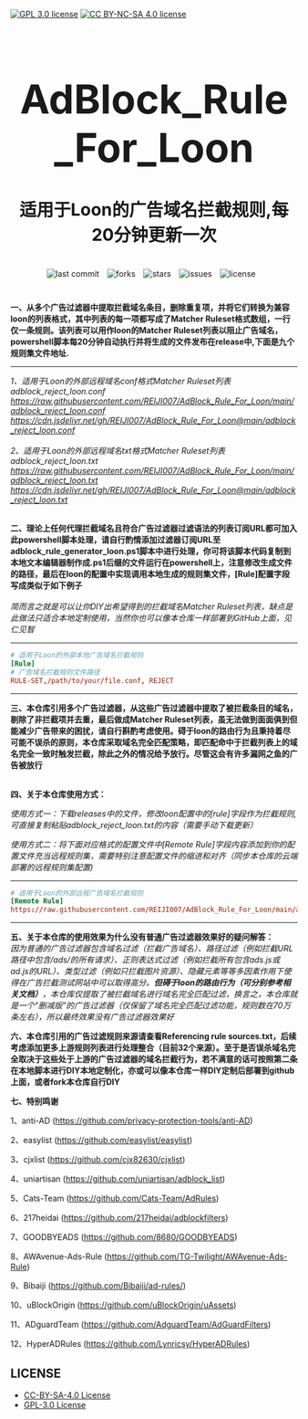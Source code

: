 [![GPL 3.0 license](https://img.shields.io/badge/License-GPL%20v3-blue.svg)](https://github.com/REIJI007/AdBlock_Rule_For_Loon/blob/main/LICENSE-GPL3.0)
[![CC BY-NC-SA 4.0 license](https://img.shields.io/badge/License-CC%20BY--NC--SA%204.0-lightgrey.svg)](https://github.com/REIJI007/AdBlock_Rule_For_Loon/blob/main/LICENSE-CC%20BY-NC-SA%204.0)
<!-- 居中的大标题 -->
<h1 align="center" style="font-size: 70px; margin-bottom: 20px;">AdBlock_Rule_For_Loon</h1>

<!-- 居中的副标题 -->
<h2 align="center" style="font-size: 30px; margin-bottom: 40px;">适用于Loon的广告域名拦截规则,每20分钟更新一次</h2>

<!-- 徽章（根据需要调整） -->
<p align="center" style="margin-bottom: 40px;">
    <img src="https://img.shields.io/badge/last%20commit-today-brightgreen" alt="last commit" style="margin-right: 10px;">
    <img src="https://img.shields.io/github/forks/REIJI007/AdBlock_Rule_For_Loon" alt="forks" style="margin-right: 10px;">
    <img src="https://img.shields.io/github/stars/REIJI007/AdBlock_Rule_For_Loon" alt="stars" style="margin-right: 10px;">
    <img src="https://img.shields.io/github/issues/REIJI007/AdBlock_Rule_For_Loon" alt="issues" style="margin-right: 10px;">
    <img src="https://img.shields.io/github/license/REIJI007/AdBlock_Rule_For_Loon" alt="license" style="margin-right: 10px;">
</p>

**一、从多个广告过滤器中提取拦截域名条目，删除重复项，并将它们转换为兼容loon的列表格式，其中列表的每一项都写成了Matcher Ruleset格式数组，一行仅一条规则。该列表可以用作loon的Matcher Ruleset列表以阻止广告域名， powershell脚本每20分钟自动执行并将生成的文件发布在release中,下面是九个规则集文件地址.**

<hr>

*1、适用于Loon的外部远程域名conf格式Matcher Ruleset列表 adblock_reject_loon.conf* 
<br>
*https://raw.githubusercontent.com/REIJI007/AdBlock_Rule_For_Loon/main/adblock_reject_loon.conf*
<br>
*https://cdn.jsdelivr.net/gh/REIJI007/AdBlock_Rule_For_Loon@main/adblock_reject_loon.conf*
<br>
<br>
*2、适用于Loon的外部远程域名txt格式Matcher Ruleset列表 adblock_reject_loon.txt*
<br>
*https://raw.githubusercontent.com/REIJI007/AdBlock_Rule_For_Loon/main/adblock_reject_loon.txt*
<br>
*https://cdn.jsdelivr.net/gh/REIJI007/AdBlock_Rule_For_Loon@main/adblock_reject_loon.txt*
<br>
<br>



**二、理论上任何代理拦截域名且符合广告过滤器过滤语法的列表订阅URL都可加入此powershell脚本处理，请自行酌情添加过滤器订阅URL至adblock_rule_generator_loon.ps1脚本中进行处理，你可将该脚本代码复制到本地文本编辑器制作成.ps1后缀的文件运行在powershell上，注意修改生成文件的路径，最后在loon的配置中实现调用本地生成的规则集文件，[Rule]配置字段写成类似于如下例子**
<br>
<br>
*简而言之就是可以让你DIY出希望得到的拦截域名Matcher Ruleset列表，缺点是此做法只适合本地定制使用，当然你也可以像本仓库一样部署到GitHub上面，见仁见智*
<hr>

```conf
# 适用于Loon的外部本地广告域名拦截规则
[Rule]
# 广告域名拦截规则文件路径
RULE-SET,/path/to/your/file.conf, REJECT
```
<hr>


**三、本仓库引用多个广告过滤器，从这些广告过滤器中提取了被拦截条目的域名，剔除了非拦截项并去重，最后做成Matcher Ruleset列表，虽无法做到面面俱到但能减少广告带来的困扰，请自行斟酌考虑使用。碍于loon的路由行为且秉持着尽可能不误杀的原则，本仓库采取域名完全匹配策略，即匹配命中于拦截列表上的域名完全一致时触发拦截，除此之外的情况给予放行。尽管这会有许多漏网之鱼的广告被放行**
<br>
<br>

**四、关于本仓库使用方式：**

  *使用方式一：下载releases中的文件，修改loon配置中的[rule]字段作为拦截规则,可直接复制粘贴adblock_reject_loon.txt的内容（需要手动下载更新）*

  *使用方式二：将下面对应格式的配置文件中[Remote Rule]字段内容添加到你的配置文件充当远程规则集，需要特别注意配置文件的缩进和对齐（同步本仓库的云端部署的远程规则集配置)*
<hr>

```conf
# 适用于Loon的外部远程广告域名拦截规则
[Remote Rule]
https://raw.githubusercontent.com/REIJI007/AdBlock_Rule_For_Loon/main/adblock_reject_loon.conf, adblock, interval=120, policy=REJECT, auto=true, enabled=true
```

<hr>

**五、关于本仓库的使用效果为什么没有普通广告过滤器效果好的疑问解答：**
<br>
*因为普通的广告过滤器包含域名过滤（拦截广告域名）、路径过滤（例如拦截URL路径中包含/ads/的所有请求）、正则表达式过滤（例如拦截所有包含ads.js或ad.js的URL）、类型过滤（例如只拦截图片资源）、隐藏元素等等多因素作用下使得在广告拦截测试网站中可以取得高分。**但碍于loon的路由行为（可分别参考相关文档）**，本仓库仅提取了被拦截域名进行域名完全匹配过滤，换言之，本仓库就是一个“删减版”的广告过滤器（仅保留了域名完全匹配过滤功能，规则数在70万条左右），所以最终效果没有广告过滤器效果好*




**六、本仓库引用的广告过滤规则来源请查看Referencing rule sources.txt，后续考虑添加更多上游规则列表进行处理整合（目前32个来源）。至于是否误杀域名完全取决于这些处于上游的广告过滤器的域名拦截行为，若不满意的话可按照第二条在本地脚本进行DIY本地定制化，亦或可以像本仓库一样DIY定制后部署到github上面，或者fork本仓库自行DIY**


**七、特别鸣谢**

1、anti-AD (https://github.com/privacy-protection-tools/anti-AD)

2、easylist (https://github.com/easylist/easylist)

3、cjxlist (https://github.com/cjx82630/cjxlist)

4、uniartisan (https://github.com/uniartisan/adblock_list)

5、Cats-Team (https://github.com/Cats-Team/AdRules)

6、217heidai (https://github.com/217heidai/adblockfilters)

7、GOODBYEADS (https://github.com/8680/GOODBYEADS)

8、AWAvenue-Ads-Rule (https://github.com/TG-Twilight/AWAvenue-Ads-Rule)

9、Bibaiji (https://github.com/Bibaiji/ad-rules/)

10、uBlockOrigin (https://github.com/uBlockOrigin/uAssets)

11、ADguardTeam (https://github.com/AdguardTeam/AdGuardFilters)

12、HyperADRules (https://github.com/Lynricsy/HyperADRules)


## LICENSE
- [CC-BY-SA-4.0 License](https://github.com/REIJI007/AdBlock_Rule_For_Loon/blob/main/LICENSE-CC%20BY-NC-SA%204.0)
- [GPL-3.0 License](https://github.com/REIJI007/AdBlock_Rule_For_Loon/blob/main/LICENSE-GPL3.0)

